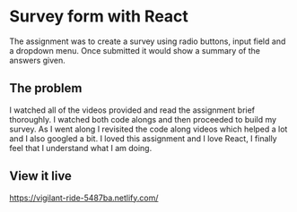 # Survey form with React

The assignment was to create a survey using radio buttons, input field and a dropdown menu. Once submitted it would show a summary of the answers given. 

## The problem

I watched all of the videos provided and read the assignment brief thoroughly. I watched both code alongs and then proceeded to build my survey. As I went along I revisited the code along videos which helped a lot and I also googled a bit. I loved this assignment and I love React, I finally feel that I understand what I am doing.

## View it live

https://vigilant-ride-5487ba.netlify.com/
